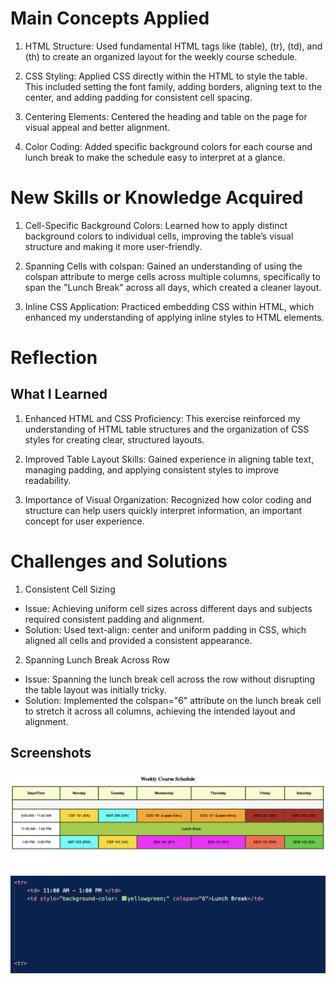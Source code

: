 # Main Concepts Applied

1. HTML Structure: Used fundamental HTML tags like (table), (tr), (td), and (th) to create an organized layout for the weekly course schedule.

2. CSS Styling: Applied CSS directly within the HTML to style the table. This included setting the font family, adding borders, aligning text to the center, and adding padding for consistent cell spacing.

3. Centering Elements: Centered the heading and table on the page for visual appeal and better alignment.

4. Color Coding: Added specific background colors for each course and lunch break to make the schedule easy to interpret at a glance.


# New Skills or Knowledge Acquired

1. Cell-Specific Background Colors: Learned how to apply distinct background colors to individual cells, improving the table’s visual structure and making it more user-friendly.

2. Spanning Cells with colspan: Gained an understanding of using the colspan attribute to merge cells across multiple columns, specifically to span the "Lunch Break" across all days, which created a cleaner layout.

3. Inline CSS Application: Practiced embedding CSS within HTML, which enhanced my understanding of applying inline styles to HTML elements.


# Reflection
## What I Learned

1. Enhanced HTML and CSS Proficiency: This exercise reinforced my understanding of HTML table structures and the organization of CSS styles for creating clear, structured layouts.

2. Improved Table Layout Skills: Gained experience in aligning table text, managing padding, and applying consistent styles to improve readability.

3. Importance of Visual Organization: Recognized how color coding and structure can help users quickly interpret information, an important concept for user experience.


# Challenges and Solutions

1. Consistent Cell Sizing
* Issue: Achieving uniform cell sizes across different days and subjects required consistent padding and alignment.
* Solution: Used text-align: center and uniform padding in CSS, which aligned all cells and provided a consistent appearance.

2. Spanning Lunch Break Across Row
* Issue: Spanning the lunch break cell across the row without disrupting the table layout was initially tricky.
* Solution: Implemented the colspan="6" attribute on the lunch break cell to stretch it across all columns, achieving the intended layout and alignment.

## Screenshots

![1](1.png)

![2](2.png)
